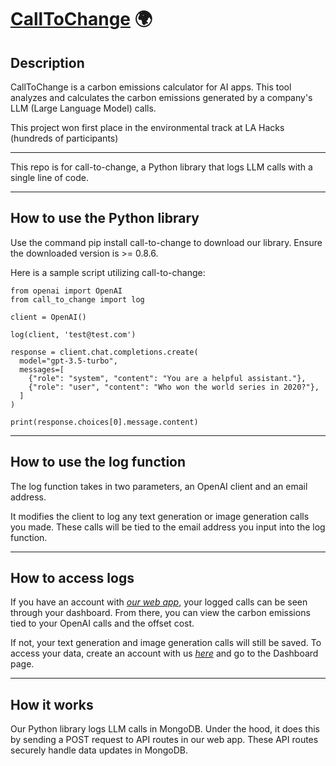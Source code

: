# [CallToChange](https://calltochange.vercel.app/) 🌍

## Description

CallToChange is a carbon emissions calculator for AI apps. This tool analyzes and calculates the carbon emissions generated by a company's LLM (Large Language Model) calls.

This project won first place in the environmental track at LA Hacks (hundreds of participants)

---

This repo is for call-to-change, a Python library that logs LLM calls with a single line of code.

---

## How to use the Python library

Use the command pip install call-to-change to download our library. Ensure the downloaded version is >= 0.8.6.

Here is a sample script utilizing call-to-change:

~~~
from openai import OpenAI
from call_to_change import log

client = OpenAI()

log(client, 'test@test.com')

response = client.chat.completions.create(
  model="gpt-3.5-turbo",
  messages=[
    {"role": "system", "content": "You are a helpful assistant."},
    {"role": "user", "content": "Who won the world series in 2020?"},
  ]
)

print(response.choices[0].message.content)
~~~
---
## How to use the log function

The log function takes in two parameters, an OpenAI client and an email address.

It modifies the client to log any text generation or image generation calls you made. These calls will be tied to the email address you input into the log function.

---

## How to access logs

If you have an account with _[our web app](https://calltochange.vercel.app)_, your logged calls can be seen through your dashboard. From there, you can view the carbon emissions tied to your OpenAI calls and the offset cost.

If not, your text generation and image generation calls will still be saved. To access your data, create an account with us _[here](https://calltochange.vercel.app/auth/sign-up)_ and go to the Dashboard page.

---

## How it works

Our Python library logs LLM calls in MongoDB. Under the hood, it does this by sending a POST request to API routes in our web app. These API routes securely handle data updates in MongoDB.

